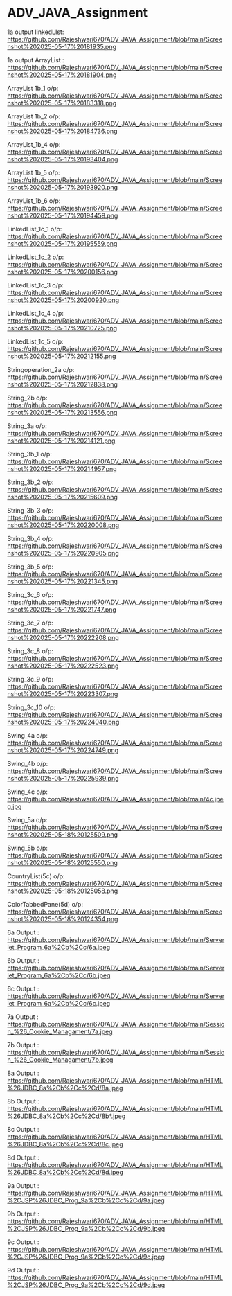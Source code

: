 # ADV_JAVA_Assignment

1a output linkedLIst: https://github.com/Rajeshwari670/ADV_JAVA_Assignment/blob/main/Screenshot%202025-05-17%20181935.png

1a output ArrayList : https://github.com/Rajeshwari670/ADV_JAVA_Assignment/blob/main/Screenshot%202025-05-17%20181904.png

ArrayList 1b_1 o/p: https://github.com/Rajeshwari670/ADV_JAVA_Assignment/blob/main/Screenshot%202025-05-17%20183318.png

ArrayList 1b_2 o/p: https://github.com/Rajeshwari670/ADV_JAVA_Assignment/blob/main/Screenshot%202025-05-17%20184736.png

ArrayList_1b_4 o/p: https://github.com/Rajeshwari670/ADV_JAVA_Assignment/blob/main/Screenshot%202025-05-17%20193404.png

ArrayList 1b_5 o/p: https://github.com/Rajeshwari670/ADV_JAVA_Assignment/blob/main/Screenshot%202025-05-17%20193920.png

ArrayList_1b_6 o/p: https://github.com/Rajeshwari670/ADV_JAVA_Assignment/blob/main/Screenshot%202025-05-17%20194459.png

LinkedList_1c_1 o/p: https://github.com/Rajeshwari670/ADV_JAVA_Assignment/blob/main/Screenshot%202025-05-17%20195559.png

LinkedList_1c_2 o/p: https://github.com/Rajeshwari670/ADV_JAVA_Assignment/blob/main/Screenshot%202025-05-17%20200156.png

LinkedList_1c_3 o/p: https://github.com/Rajeshwari670/ADV_JAVA_Assignment/blob/main/Screenshot%202025-05-17%20200920.png

LinkedList_1c_4 o/p: https://github.com/Rajeshwari670/ADV_JAVA_Assignment/blob/main/Screenshot%202025-05-17%20210725.png

LinkedList_1c_5 o/p: https://github.com/Rajeshwari670/ADV_JAVA_Assignment/blob/main/Screenshot%202025-05-17%20212155.png

Stringoperation_2a o/p: https://github.com/Rajeshwari670/ADV_JAVA_Assignment/blob/main/Screenshot%202025-05-17%20212838.png

String_2b o/p: https://github.com/Rajeshwari670/ADV_JAVA_Assignment/blob/main/Screenshot%202025-05-17%20213556.png

String_3a o/p: https://github.com/Rajeshwari670/ADV_JAVA_Assignment/blob/main/Screenshot%202025-05-17%20214121.png

String_3b_1 o/p: https://github.com/Rajeshwari670/ADV_JAVA_Assignment/blob/main/Screenshot%202025-05-17%20214957.png

String_3b_2 o/p: https://github.com/Rajeshwari670/ADV_JAVA_Assignment/blob/main/Screenshot%202025-05-17%20215609.png

String_3b_3 o/p: https://github.com/Rajeshwari670/ADV_JAVA_Assignment/blob/main/Screenshot%202025-05-17%20220008.png

String_3b_4 o/p: https://github.com/Rajeshwari670/ADV_JAVA_Assignment/blob/main/Screenshot%202025-05-17%20220905.png

String_3b_5 o/p: https://github.com/Rajeshwari670/ADV_JAVA_Assignment/blob/main/Screenshot%202025-05-17%20221345.png

String_3c_6 o/p: https://github.com/Rajeshwari670/ADV_JAVA_Assignment/blob/main/Screenshot%202025-05-17%20221747.png

String_3c_7 o/p: https://github.com/Rajeshwari670/ADV_JAVA_Assignment/blob/main/Screenshot%202025-05-17%20222208.png

String_3c_8 o/p: https://github.com/Rajeshwari670/ADV_JAVA_Assignment/blob/main/Screenshot%202025-05-17%20222523.png

String_3c_9 o/p: https://github.com/Rajeshwari670/ADV_JAVA_Assignment/blob/main/Screenshot%202025-05-17%20223307.png

String_3c_10 o/p: https://github.com/Rajeshwari670/ADV_JAVA_Assignment/blob/main/Screenshot%202025-05-17%20224040.png

Swing_4a o/p: https://github.com/Rajeshwari670/ADV_JAVA_Assignment/blob/main/Screenshot%202025-05-17%20224749.png

Swing_4b o/p: https://github.com/Rajeshwari670/ADV_JAVA_Assignment/blob/main/Screenshot%202025-05-17%20225939.png

Swing_4c o/p: https://github.com/Rajeshwari670/ADV_JAVA_Assignment/blob/main/4c.jpeg.jpg

Swing_5a o/p: https://github.com/Rajeshwari670/ADV_JAVA_Assignment/blob/main/Screenshot%202025-05-18%20125509.png

Swing_5b o/p: https://github.com/Rajeshwari670/ADV_JAVA_Assignment/blob/main/Screenshot%202025-05-18%20125550.png

CountryList(5c) o/p: https://github.com/Rajeshwari670/ADV_JAVA_Assignment/blob/main/Screenshot%202025-05-18%20125058.png

ColorTabbedPane(5d) o/p: https://github.com/Rajeshwari670/ADV_JAVA_Assignment/blob/main/Screenshot%202025-05-18%20124354.png

6a Output : https://github.com/Rajeshwari670/ADV_JAVA_Assignment/blob/main/Serverlet_Program_6a%2Cb%2Cc/6a.jpeg

6b Output : https://github.com/Rajeshwari670/ADV_JAVA_Assignment/blob/main/Serverlet_Program_6a%2Cb%2Cc/6b.jpeg

6c Output : https://github.com/Rajeshwari670/ADV_JAVA_Assignment/blob/main/Serverlet_Program_6a%2Cb%2Cc/6c.jpeg

7a Output : https://github.com/Rajeshwari670/ADV_JAVA_Assignment/blob/main/Session_%26_Cookie_Managament/7a.jpeg

7b Output : https://github.com/Rajeshwari670/ADV_JAVA_Assignment/blob/main/Session_%26_Cookie_Managament/7b.jpeg

8a Output : https://github.com/Rajeshwari670/ADV_JAVA_Assignment/blob/main/HTML%26JDBC_8a%2Cb%2Cc%2Cd/8a.jpeg

8b Output : https://github.com/Rajeshwari670/ADV_JAVA_Assignment/blob/main/HTML%26JDBC_8a%2Cb%2Cc%2Cd/8b*.jpeg

8c Output : https://github.com/Rajeshwari670/ADV_JAVA_Assignment/blob/main/HTML%26JDBC_8a%2Cb%2Cc%2Cd/8c.jpeg

8d Output : https://github.com/Rajeshwari670/ADV_JAVA_Assignment/blob/main/HTML%26JDBC_8a%2Cb%2Cc%2Cd/8d.jpeg

9a Output : https://github.com/Rajeshwari670/ADV_JAVA_Assignment/blob/main/HTML%2CJSP%26JDBC_Prog_9a%2Cb%2Cc%2Cd/9a.jpeg

9b Output : https://github.com/Rajeshwari670/ADV_JAVA_Assignment/blob/main/HTML%2CJSP%26JDBC_Prog_9a%2Cb%2Cc%2Cd/9b.jpeg

9c Output : https://github.com/Rajeshwari670/ADV_JAVA_Assignment/blob/main/HTML%2CJSP%26JDBC_Prog_9a%2Cb%2Cc%2Cd/9c.jpeg

9d Output : https://github.com/Rajeshwari670/ADV_JAVA_Assignment/blob/main/HTML%2CJSP%26JDBC_Prog_9a%2Cb%2Cc%2Cd/9d.jpeg









